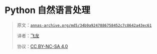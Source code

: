 # Python 自然语言处理

> 原文：[`annas-archive.org/md5/34b9a9247886758452c7c8642a43ec61`](https://annas-archive.org/md5/34b9a9247886758452c7c8642a43ec61)
> 
> 译者：[飞龙](https://github.com/wizardforcel)
> 
> 协议：[CC BY-NC-SA 4.0](http://creativecommons.org/licenses/by-nc-sa/4.0/)